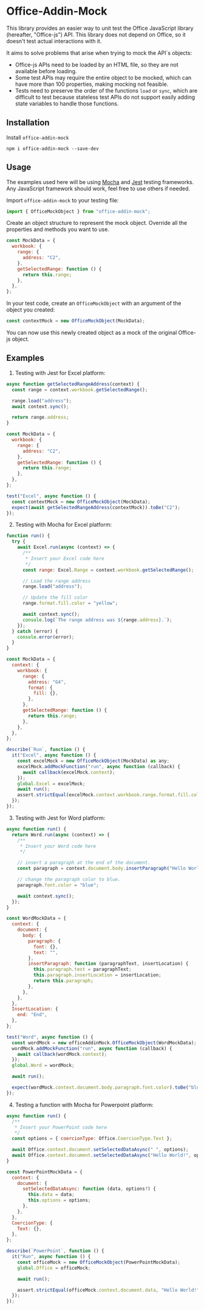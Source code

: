 # Office-Addin-Mock

  This library provides an easier way to unit test the Office JavaScript library (hereafter, "Office-js") API.
  This library does not depend on Office, so it doesn't test actual interactions with it.
  
  It aims to solve problems that arise when trying to mock the API`s objects:

- Office-js APIs need to be loaded by an HTML file, so they are not available before loading.
- Some test APIs may require the entire object to be mocked, which can have more than 100 properties, making mocking not feasible.
- Tests need to preserve the order of the functions `load` or `sync`, which are difficult to test because stateless test APIs do not support easily adding state variables to handle those functions.

## Installation

Install `office-addin-mock`

```
npm i office-addin-mock --save-dev
```

## Usage

The examples used here will be using [Mocha](mochajs.org/) and [Jest](https://jestjs.io/) testing frameworks. Any JavaScript framework should work, feel free to use others if needed.

Import `office-addin-mock` to your testing file:

```Javascript
import { OfficeMockObject } from "office-addin-mock";
```

Create an object structure to represent the mock object. Override all the properties and methods you want to use.

```Javascript
const MockData = {
  workbook: {
    range: {
      address: "C2",
    },
    getSelectedRange: function () {
      return this.range;
    },
  },
};
```

In your test code, create an `OfficeMockObject` with an argument of the object you created:

```Javascript
const contextMock = new OfficeMockObject(MockData);
```

You can now use this newly created object as a mock of the original Office-js object.

## Examples

1. Testing with Jest for Excel platform:

```Javascript
async function getSelectedRangeAddress(context) {
  const range = context.workbook.getSelectedRange();

  range.load("address");
  await context.sync();

  return range.address;
}

const MockData = {
  workbook: {
    range: {
      address: "C2",
    },
    getSelectedRange: function () {
      return this.range;
    },
  },
};

test("Excel", async function () {
  const contextMock = new OfficeMockObject(MockData);
  expect(await getSelectedRangeAddress(contextMock)).toBe("C2");
});
```

2. Testing with Mocha for Excel platform:

```Javascript
function run() {
  try {
    await Excel.run(async (context) => {
      /**
       * Insert your Excel code here
       */
      const range: Excel.Range = context.workbook.getSelectedRange();

      // Load the range address
      range.load("address");

      // Update the fill color
      range.format.fill.color = "yellow";

      await context.sync();
      console.log(`The range address was ${range.address}.`);
    });
  } catch (error) {
    console.error(error);
  }
}

const MockData = {
  context: {
    workbook: {
      range: {
        address: "G4",
        format: {
          fill: {},
        },
      },
      getSelectedRange: function () {
        return this.range;
      },
    },
  },
};

describe(`Run`, function () {
  it("Excel", async function () {
    const excelMock = new OfficeMockObject(MockData) as any;
    excelMock.addMockFunction("run", async function (callback) {
      await callback(excelMock.context);
    });
    global.Excel = excelMock;
    await run();
    assert.strictEqual(excelMock.context.workbook.range.format.fill.color, "yellow");
  });
});
```

3. Testing with Jest for Word platform:

```Javascript
async function run() {
  return Word.run(async (context) => {
    /**
     * Insert your Word code here
     */

    // insert a paragraph at the end of the document.
    const paragraph = context.document.body.insertParagraph("Hello World", Word.InsertLocation.end);

    // change the paragraph color to blue.
    paragraph.font.color = "blue";

    await context.sync();
  });
}

const WordMockData = {
  context: {
    document: {
      body: {
        paragraph: {
          font: {},
          text: "",
        },
        insertParagraph: function (paragraphText, insertLocation) {
          this.paragraph.text = paragraphText;
          this.paragraph.insertLocation = insertLocation;
          return this.paragraph;
        },
      },
    },
  },
  InsertLocation: {
    end: "End",
  },
};

test("Word", async function () {
  const wordMock = new officeAddinMock.OfficeMockObject(WordMockData);
  wordMock.addMockFunction("run", async function (callback) {
    await callback(wordMock.context);
  });
  global.Word = wordMock;

  await run();

  expect(wordMock.context.document.body.paragraph.font.color).toBe("blue");
});
```

4. Testing a function with Mocha for Powerpoint platform:

```Javascript
async function run() {
  /**
   * Insert your PowerPoint code here
   */
  const options = { coercionType: Office.CoercionType.Text };

  await Office.context.document.setSelectedDataAsync(" ", options);
  await Office.context.document.setSelectedDataAsync("Hello World!", options);
}

const PowerPointMockData = {
  context: {
    document: {
      setSelectedDataAsync: function (data, options?) {
        this.data = data;
        this.options = options;
      },
    },
  },
  CoercionType: {
    Text: {},
  },
};

describe(`PowerPoint`, function () {
  it("Run", async function () {
    const officeMock = new OfficeMockObject(PowerPointMockData);
    global.Office = officeMock;

    await run();

    assert.strictEqual(officeMock.context.document.data, "Hello World!");
  });
});

```
